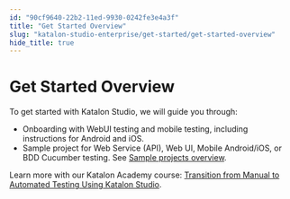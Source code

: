 ```yaml
---
id: "90cf9640-22b2-11ed-9930-0242fe3e4a3f"
title: "Get Started Overview"
slug: "katalon-studio-enterprise/get-started/get-started-overview"
hide_title: true
---
```


# <a id="id" class="anchor_top_offset"/><a id="ariaid-title1" class="anchor_top_offset"/>Get Started Overview

<p xmlns="http://www.w3.org/1999/xhtml" className="p">To get started with Katalon Studio, we will guide you through:</p> 
<ul xmlns="http://www.w3.org/1999/xhtml" className="ul"><li className="li">Onboarding with WebUI testing and mobile testing, including instructions for Android and iOS.</li><li className="li">Sample project for Web Service (API), Web UI, Mobile Android/iOS, or BDD Cucumber testing. See <a className="xref" href="/docs/legacy/katalon-studio-enterprise/get-started/sample-projects/sample-projects-overview">Sample projects overview</a>.</li></ul> 
            
<p xmlns="http://www.w3.org/1999/xhtml" className="p">Learn more with our Katalon Academy course: <a className="xref j-external-link" href="https://academy.katalon.com/courses/manual-transit-automation-testing/?utm_source=kat_docs&utm_medium=get_started_overview" target="_blank">Transition from Manual to Automated Testing Using Katalon Studio</a>.</p> 
        

